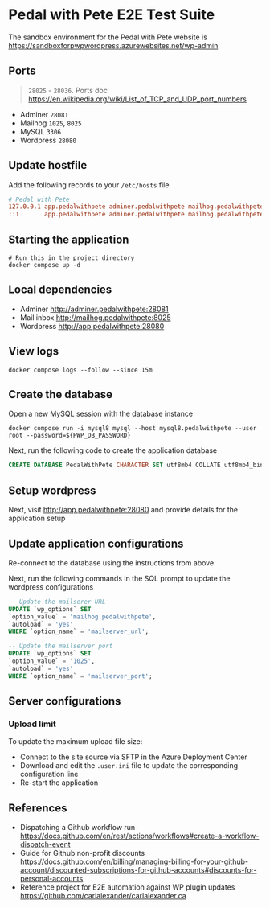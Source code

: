 # Pedal with Pete E2E Test Suite

The sandbox environment for the Pedal with Pete website is <https://sandboxforpwpwordpress.azurewebsites.net/wp-admin>

## Ports

> `28025` - `28036`. Ports doc <https://en.wikipedia.org/wiki/List_of_TCP_and_UDP_port_numbers>

- Adminer `28081`
- Mailhog `1025`, `8025`
- MySQL `3306`
- Wordpress `28080`

## Update hostfile

Add the following records to your `/etc/hosts` file

```ini
# Pedal with Pete
127.0.0.1 app.pedalwithpete adminer.pedalwithpete mailhog.pedalwithpete
::1       app.pedalwithpete adminer.pedalwithpete mailhog.pedalwithpete
```

## Starting the application

```shell
# Run this in the project directory
docker compose up -d
```

## Local dependencies

- Adminer <http://adminer.pedalwithpete:28081>
- Mail inbox <http://mailhog.pedalwithpete:8025>
- Wordpress <http://app.pedalwithpete:28080>

## View logs

```shell
docker compose logs --follow --since 15m
```

## Create the database

Open a new MySQL session with the database instance

```shell
docker compose run -i mysql8 mysql --host mysql8.pedalwithpete --user root --password=${PWP_DB_PASSWORD}
```

Next, run the following code to create the application database

```sql
CREATE DATABASE PedalWithPete CHARACTER SET utf8mb4 COLLATE utf8mb4_bin;
```

## Setup wordpress

Next, visit <http://app.pedalwithpete:28080> and provide details for the application setup

## Update application configurations

Re-connect to the database using the instructions from above

Next, run the following commands in the SQL prompt to update the wordpress configurations

```sql
-- Update the mailserer URL
UPDATE `wp_options` SET
`option_value` = 'mailhog.pedalwithpete',
`autoload` = 'yes'
WHERE `option_name` = 'mailserver_url';

-- Update the mailserver port
UPDATE `wp_options` SET
`option_value` = '1025',
`autoload` = 'yes'
WHERE `option_name` = 'mailserver_port';
```

## Server configurations

### Upload limit

To update the maximum upload file size:

- Connect to the site source via SFTP in the Azure Deployment Center
- Download and edit the `.user.ini` file to update the corresponding configuration line
- Re-start the application

## References

- Dispatching a Github workflow run <https://docs.github.com/en/rest/actions/workflows#create-a-workflow-dispatch-event>
- Guide for Github non-profit discounts <https://docs.github.com/en/billing/managing-billing-for-your-github-account/discounted-subscriptions-for-github-accounts#discounts-for-personal-accounts>
- Reference project for E2E automation against WP plugin updates <https://github.com/carlalexander/carlalexander.ca>
